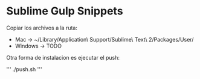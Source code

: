 Sublime Gulp Snippets
=====================

Copiar los archivos a la ruta:

  - Mac -> ~/Library/Application\ Support/Sublime\ Text\ 2/Packages/User/
  - Windows -> TODO

Otra forma de instalacion es ejecutar el push:

'''
./push.sh
'''
 
